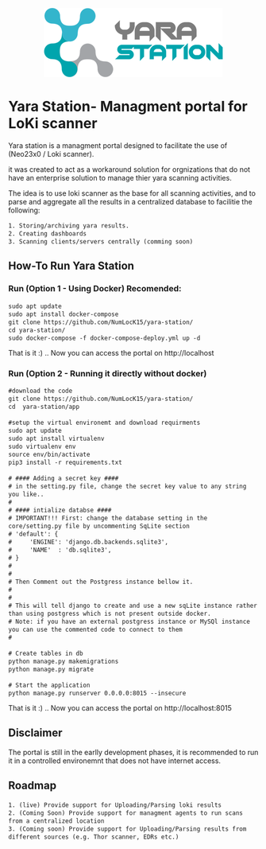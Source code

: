 <p align="center">
    <img src="app/core/static/assets/images/mid_new.png"/>
</p>
  
# Yara Station- Managment portal for LoKi scanner

Yara station is a managment portal designed to facilitate the use of (Neo23x0 / Loki scanner).  

it was created to act as a workaround solution for orgnizations that do not have an enterprise solution to manage thier yara scanning activities.

The idea is to use loki scanner as the base for all scanning activities, and to parse and aggregate all the results in a centralized database to facilitie the following:

    1. Storing/archiving yara results.
    2. Creating dashboards
    3. Scanning clients/servers centrally (comming soon)

       

## How-To Run Yara Station 

### Run (Option 1 - Using Docker) Recomended: 

    sudo apt update
    sudo apt install docker-compose
    git clone https://github.com/NumLocK15/yara-station/
    cd yara-station/
    sudo docker-compose -f docker-compose-deploy.yml up -d
    
That is it :) .. Now you can access the portal on http://localhost

### Run (Option 2 - Running it directly without docker) 

    #download the code
    git clone https://github.com/NumLocK15/yara-station/
    cd  yara-station/app
    
    #setup the virtual environemt and download requirments
    sudo apt update
    sudo apt install virtualenv
    sudo virtualenv env
    source env/bin/activate
    pip3 install -r requirements.txt
    
    # #### Adding a secret key ####
    # in the setting.py file, change the secret key value to any string you like.. 
    #
    # #### intialize databse ####
    # IMPORTANT!!! First: change the database setting in the core/setting.py file by uncommenting SqLite section
    # 'default': {
    #     'ENGINE': 'django.db.backends.sqlite3',
    #     'NAME'  : 'db.sqlite3',
    # }
    # 
    #
    # Then Comment out the Postgress instance bellow it.
    #
    #
    # This will tell django to create and use a new sqLite instance rather than using postgress which is not present outside docker.
    # Note: if you have an external postgress instance or MySQl instance you can use the commented code to connect to them 
    #
    
    # Create tables in db
    python manage.py makemigrations
    python manage.py migrate
    
    # Start the application 
    python manage.py runserver 0.0.0.0:8015 --insecure

That is it :) .. Now you can access the portal on http://localhost:8015

## Disclaimer
The portal is still in the earlly development phases, it is recommended to run it in a controlled environemnt that does not have internet access. 


## Roadmap
    1. (live) Provide support for Uploading/Parsing loki results
    2. (Coming Soon) Provide support for managment agents to run scans from a centralized location
    3. (Coming soon) Provide support for Uploading/Parsing results from different sources (e.g. Thor scanner, EDRs etc.)
